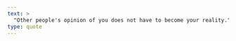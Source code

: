 ```yaml
---
text: >
  "Other people's opinion of you does not have to become your reality." - Les Brown
type: quote
---
```

